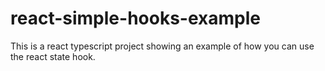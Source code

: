 # react-simple-hooks-example
This is a react typescript project showing an example of how you can use the react state hook.
